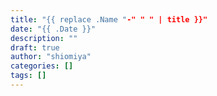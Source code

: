 ```yaml
---
title: "{{ replace .Name "-" " " | title }}"
date: "{{ .Date }}"
description: ""
draft: true
author: "shiomiya"
categories: []
tags: []
---
```


